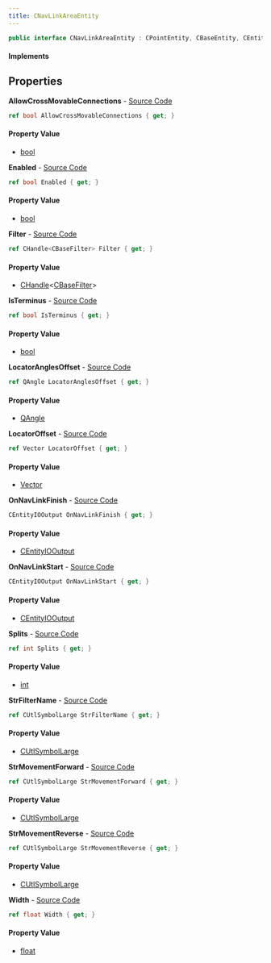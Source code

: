```yaml
---
title: CNavLinkAreaEntity
---
```


```csharp
public interface CNavLinkAreaEntity : CPointEntity, CBaseEntity, CEntityInstance, ISchemaClass<CEntityInstance>, ISchemaClass<CBaseEntity>, ISchemaClass<CPointEntity>, ISchemaClass<CNavLinkAreaEntity>, ISchemaField, ISchemaClass, INativeHandle
```

#### Implements

## Properties

**AllowCrossMovableConnections** - [Source Code](https://github.com/swiftly-solution/swiftlys2/blob/master/managed/src/SwiftlyS2.Generated/Schemas/Interfaces/CNavLinkAreaEntity.cs#L28)

```csharp
ref bool AllowCrossMovableConnections { get; }
```

#### Property Value

- [bool](https://learn.microsoft.com/dotnet/api/system.boolean)

**Enabled** - [Source Code](https://github.com/swiftly-solution/swiftlys2/blob/master/managed/src/SwiftlyS2.Generated/Schemas/Interfaces/CNavLinkAreaEntity.cs#L26)

```csharp
ref bool Enabled { get; }
```

#### Property Value

- [bool](https://learn.microsoft.com/dotnet/api/system.boolean)

**Filter** - [Source Code](https://github.com/swiftly-solution/swiftlys2/blob/master/managed/src/SwiftlyS2.Generated/Schemas/Interfaces/CNavLinkAreaEntity.cs#L32)

```csharp
ref CHandle<CBaseFilter> Filter { get; }
```

#### Property Value

- [CHandle](/docs/api/shared/natives/chandle-1)<[CBaseFilter](/docs/api/shared/schemadefinitions/cbasefilter)>

**IsTerminus** - [Source Code](https://github.com/swiftly-solution/swiftlys2/blob/master/managed/src/SwiftlyS2.Generated/Schemas/Interfaces/CNavLinkAreaEntity.cs#L38)

```csharp
ref bool IsTerminus { get; }
```

#### Property Value

- [bool](https://learn.microsoft.com/dotnet/api/system.boolean)

**LocatorAnglesOffset** - [Source Code](https://github.com/swiftly-solution/swiftlys2/blob/master/managed/src/SwiftlyS2.Generated/Schemas/Interfaces/CNavLinkAreaEntity.cs#L20)

```csharp
ref QAngle LocatorAnglesOffset { get; }
```

#### Property Value

- [QAngle](/docs/api/shared/natives/qangle)

**LocatorOffset** - [Source Code](https://github.com/swiftly-solution/swiftlys2/blob/master/managed/src/SwiftlyS2.Generated/Schemas/Interfaces/CNavLinkAreaEntity.cs#L18)

```csharp
ref Vector LocatorOffset { get; }
```

#### Property Value

- [Vector](/docs/api/shared/natives/vector)

**OnNavLinkFinish** - [Source Code](https://github.com/swiftly-solution/swiftlys2/blob/master/managed/src/SwiftlyS2.Generated/Schemas/Interfaces/CNavLinkAreaEntity.cs#L36)

```csharp
CEntityIOOutput OnNavLinkFinish { get; }
```

#### Property Value

- [CEntityIOOutput](/docs/api/shared/schemadefinitions/centityiooutput)

**OnNavLinkStart** - [Source Code](https://github.com/swiftly-solution/swiftlys2/blob/master/managed/src/SwiftlyS2.Generated/Schemas/Interfaces/CNavLinkAreaEntity.cs#L34)

```csharp
CEntityIOOutput OnNavLinkStart { get; }
```

#### Property Value

- [CEntityIOOutput](/docs/api/shared/schemadefinitions/centityiooutput)

**Splits** - [Source Code](https://github.com/swiftly-solution/swiftlys2/blob/master/managed/src/SwiftlyS2.Generated/Schemas/Interfaces/CNavLinkAreaEntity.cs#L40)

```csharp
ref int Splits { get; }
```

#### Property Value

- [int](https://learn.microsoft.com/dotnet/api/system.int32)

**StrFilterName** - [Source Code](https://github.com/swiftly-solution/swiftlys2/blob/master/managed/src/SwiftlyS2.Generated/Schemas/Interfaces/CNavLinkAreaEntity.cs#L30)

```csharp
ref CUtlSymbolLarge StrFilterName { get; }
```

#### Property Value

- [CUtlSymbolLarge](/docs/api/shared/natives/cutlsymbollarge)

**StrMovementForward** - [Source Code](https://github.com/swiftly-solution/swiftlys2/blob/master/managed/src/SwiftlyS2.Generated/Schemas/Interfaces/CNavLinkAreaEntity.cs#L22)

```csharp
ref CUtlSymbolLarge StrMovementForward { get; }
```

#### Property Value

- [CUtlSymbolLarge](/docs/api/shared/natives/cutlsymbollarge)

**StrMovementReverse** - [Source Code](https://github.com/swiftly-solution/swiftlys2/blob/master/managed/src/SwiftlyS2.Generated/Schemas/Interfaces/CNavLinkAreaEntity.cs#L24)

```csharp
ref CUtlSymbolLarge StrMovementReverse { get; }
```

#### Property Value

- [CUtlSymbolLarge](/docs/api/shared/natives/cutlsymbollarge)

**Width** - [Source Code](https://github.com/swiftly-solution/swiftlys2/blob/master/managed/src/SwiftlyS2.Generated/Schemas/Interfaces/CNavLinkAreaEntity.cs#L16)

```csharp
ref float Width { get; }
```

#### Property Value

- [float](https://learn.microsoft.com/dotnet/api/system.single)

